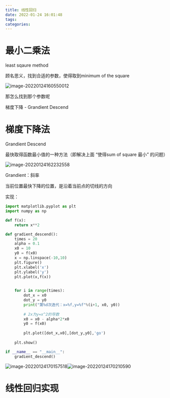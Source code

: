 ```yaml
---
title: 线性回归
date: 2022-01-24 16:01:48
tags:
categories:
---
```




# 最小二乘法

least sqaure method

顾名思义，找到合适的参数，使得取到minimum of the square

![image-20220124160550012](https://gitee.com/simple_one1/pic/raw/master/image-20220124160550012.png)



那怎么找到那个参数呢

梯度下降 - Grandient Descend



# 梯度下降法

Grandient Descend

最快取得函数最小值的一种方法（即解决上面 “使得sum of square 最小” 的问题）

![image-20220124162232558](https://gitee.com/simple_one1/pic/raw/master/image-20220124162232558.png)

Grandient：斜率

当前位置最快下降的位置，是沿着当前点的切线的方向

实现：

```python
import matplotlib.pyplot as plt
import numpy as np

def f(x):
    return x**2

def gradient_descend():
    times = 20
    alpha = 0.1
    x0 = 10
    y0 = f(x0)
    x = np.linspace(-10,10)
    plt.figure()
    plt.xlabel('x')
    plt.ylabel('y')
    plt.plot(x,f(x))

    
    for i in range(times):
        dot_x = x0
        dot_y = y0
        print("第%d次迭代：x=%f,y=%f"%(i+1, x0, y0))
        
        # 2x为y=x^2的导数
        x0 = x0 - alpha*2*x0
        y0 = f(x0)
        
        plt.plot([dot_x,x0],[dot_y,y0],'go')
    
    plt.show()

if __name__ == "__main__":
    gradient_descend()
```

![image-20220124170157518](https://gitee.com/simple_one1/pic/raw/master/image-20220124170157518.png)![image-20220124170210590](https://gitee.com/simple_one1/pic/raw/master/image-20220124170210590.png)





# 线性回归实现

